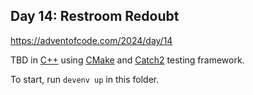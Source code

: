 ## Day 14: Restroom Redoubt

https://adventofcode.com/2024/day/14

TBD in [C++](https://some.url) using [CMake](https://cmake.org/) and [Catch2](https://github.com/catchorg/Catch2) testing framework.

To start, run `devenv up` in this folder.